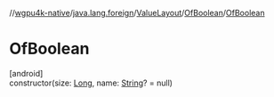 //[wgpu4k-native](../../../../index.md)/[java.lang.foreign](../../index.md)/[ValueLayout](../index.md)/[OfBoolean](index.md)/[OfBoolean](-of-boolean.md)

# OfBoolean

[android]\
constructor(size: [Long](https://kotlinlang.org/api/core/kotlin-stdlib/kotlin/-long/index.html), name: [String](https://kotlinlang.org/api/core/kotlin-stdlib/kotlin/-string/index.html)? = null)